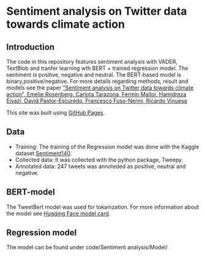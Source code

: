 # Sentiment analysis on Twitter data towards climate action

## Introduction 
The code in this repository features sentiment analysis with VADER, TextBlob and tranfer learning wth BERT + trained regression model. The sentiment is positive, negative and neutral. The BERT-based model is binary,positive/negative. 
For more details regarding methods, result and models see the paper ["Sentiment analysis on Twitter data towards climate action", Emelie Rosenberg, Carlota Tarazona, Fermín Mallor, Hamidreza Eivazi, David Pastor-Escuredo, Francesco Fuso-Nerini, Ricardo Vinuesa](https://doi.org/10.1016/j.rineng.2023.101287)

This site was built using [GitHub Pages](https://pages.github.com/).

## Data
- Training: The training of the Regression model was done with the Kaggle dataset [Sentiment140](https://www.kaggle.com/datasets/kazanova/sentiment140).
- Collected data: It was collected with the python package, Tweepy. 
- Annotated data: 247 tweets was annoteded as positive, neutral and negative.  

## BERT-model
The TweetBert model was used for tokanization. For more information about the model see [Hugging Face model card](https://huggingface.co/docs/transformers/model_doc/bertweet). 

## Regression model
The model can be found under code/Sentiment analysis/Model/



